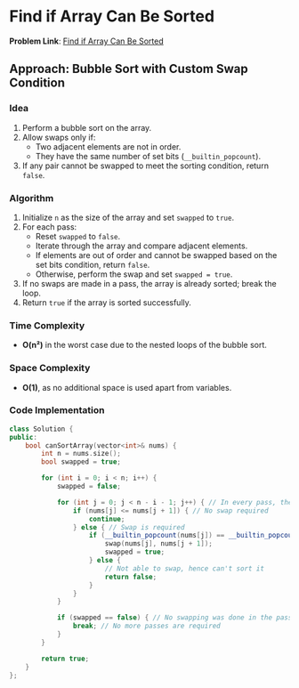 # Find if Array Can Be Sorted

**Problem Link**: [Find if Array Can Be Sorted](https://leetcode.com/problems/find-if-array-can-be-sorted/)

## Approach: Bubble Sort with Custom Swap Condition

### Idea

1. Perform a bubble sort on the array.
2. Allow swaps only if:
   - Two adjacent elements are not in order.
   - They have the same number of set bits (`__builtin_popcount`).
3. If any pair cannot be swapped to meet the sorting condition, return `false`.

### Algorithm

1. Initialize `n` as the size of the array and set `swapped` to `true`.
2. For each pass:
   - Reset `swapped` to `false`.
   - Iterate through the array and compare adjacent elements.
   - If elements are out of order and cannot be swapped based on the set bits condition, return `false`.
   - Otherwise, perform the swap and set `swapped = true`.
3. If no swaps are made in a pass, the array is already sorted; break the loop.
4. Return `true` if the array is sorted successfully.

### Time Complexity

- **O(n²)** in the worst case due to the nested loops of the bubble sort.

### Space Complexity

- **O(1)**, as no additional space is used apart from variables.

### Code Implementation

```cpp
class Solution {
public:
    bool canSortArray(vector<int>& nums) {
        int n = nums.size();
        bool swapped = true;

        for (int i = 0; i < n; i++) {
            swapped = false;

            for (int j = 0; j < n - i - 1; j++) { // In every pass, the max element bubbles up to the rightmost index
                if (nums[j] <= nums[j + 1]) { // No swap required
                    continue;
                } else { // Swap is required
                    if (__builtin_popcount(nums[j]) == __builtin_popcount(nums[j + 1])) {
                        swap(nums[j], nums[j + 1]);
                        swapped = true;
                    } else {
                        // Not able to swap, hence can't sort it
                        return false;
                    }
                }
            }

            if (swapped == false) { // No swapping was done in the pass, hence array was already sorted
                break; // No more passes are required
            }
        }

        return true;
    }
};
```
